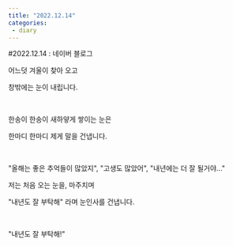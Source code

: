 ```yaml
---
title: "2022.12.14"
categories:
 - diary
---
```

#2022.12.14 : 네이버 블로그








어느덧 겨울이 찾아 오고 

창밖에는 눈이 내립니다.

​

한송이 한송이 새하얗게 쌓이는 눈은

한마디 한마디 제게 말을 건냅니다.

​

"올해는 좋은 추억들이 많았지", "고생도 많았어", "내년에는 더 잘 될거야..."

저는 처음 오는 눈을, 마주치며

"내년도 잘 부탁해" 라며 눈인사를 건냅니다.

​

"내년도 잘 부탁해!"

​





 

